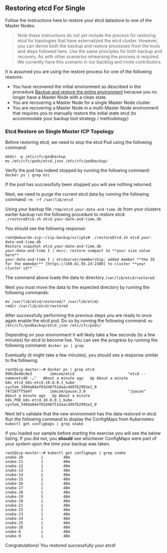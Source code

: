 ## Restoring etcd For Single

Follow the instructions here to restore your etcd datastore to one of the Master Nodes.

> Note these instructions do not yet include the process for restoring etcd for topologies that have externalized the etcd cluster.  However, you can derive both the backup and restore processes from the tools and steps followed here. Use the same principles for both backup and recovery.  As with other scenarios rehearsing the process is required.  We currently have this scenario in our backlog and invite contributors.

It is assumed you are using the restore process for one of the following reasons:

* You have recovered the initial environment as described in the procedure [Backup and restore the entire environment](entire.md) because you no longer have a Master Node with a clean state.
* You are recovering a Master Node for a single Master Node cluster
* You are recovering a Master Node in a multi-Master Node environment that requires you to manually restore the initial state etcd (to accommodate your backup tool strategy / methodology)

### Etcd Restore on Single Master ICP Topology

Before restoring etcd, we need to stop the etcd Pod using the following command:

```
mkdir -p /etc/cfc/podbackup
mv /etc/cfc/pods/etcd.json /etc/cfc/podbackup/
```

Verify the pod has indeed stopped by running the following command:  `docker ps | grep etc`

If the pod has successfully been stopped you will see nothing returned.

Next, we need to purge the current etcd data by running the following command:  `rm -rf /var/lib/etcd`

Using your backup file `/tmp/etcd.your-date-and-time.db` from your clusters earlier backup run the following procedure to restore etcd:  `./restoreEtcd.sh etcd.your-date-and-time.db`

You should see the following response:

```
root@eduardo-icp:~/icp-backup/scripts# ./restoreEtcd.sh etcd.your-date-and-time.db
Restore snapshot etcd.your-date-and-time.db
your-date-and-time I | mvcc: restore compact to **your size value here**
your-date-and-time I | etcdserver/membership: added member **the ID for the memeber** [https://169.61.93.24:2380] to cluster **your cluster id**```
```

The command above loads the data to directory `/var/lib/etcd/restored`.

Next you must move the data to the expected directory by running the following commands:
```
mv /var/lib/etcd/restored/* /var/lib/etcd/
rmdir /var/lib/etcd/restored
```

After successfully performing the previous steps you are ready to once again enable the etcd pod.  Do so by running the following command:  `mv /etc/cfc/podbackup/etcd.json /etc/cfc/pods/`

Depending on your environment it will likely take a few seconds (to a few minutes) for etcd to become live. You can see the progress by running the following command: `docker ps | grep`


Eventually (it might take a few minutes), you should see a response similar to the following:
```
root@icp-master:~# docker ps | grep etcd
999c8e48c0e3        ibmcom/etcd                        "etcd --name=etcd0 -…"   About a minute ago   Up About a minute                       k8s_etcd_k8s-etcd-10.0.0.1_kube-system_349da84ef01d46f51daacdd97b2991e1_0
747287ff5b4f        ibmcom/pause:3.0                   "/pause"                 About a minute ago   Up About a minute                       k8s_POD_k8s-etcd-10.0.0.1_kube-system_349da84ef01d46f51daacdd97b2991e1_0
```

Next let's validate that the new environment has the data restored in etcd.  Run the following command to display the ConfigMaps from Kubernetes:  `kubectl get configmaps | grep snake`

If you loaded our sample before starting the exercise you will see the below listing.  If you did not, you **should** see whichever ConfigMaps were part of your system upon the time your backup was taken.

```
root@icp-master:~# kubectl get configmaps | grep snake
snake-10        1         48m
snake-11        1         48m
snake-12        1         48m
snake-13        1         48m
snake-14        1         48m
snake-15        1         48m
snake-16        1         48m
snake-17        1         48m
snake-18        1         48m
snake-19        1         48m
snake-20        1         48m
snake-21        1         48m
snake-22        1         48m
snake-23        1         48m
snake-24        1         48m
snake-25        1         48m
snake-26        1         48m
snake-8         1         48m
snake-9         1         48m
```

Congratulations! You restored successfully your etcd!

